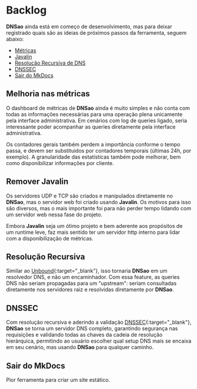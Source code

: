 # Backlog

**DNSao** ainda está em começo de desenvolvimento, mas para deixar registrado quais são as ideias de próximos passos da ferramenta, seguem abaixo:

- [Métricas](#melhoria-nas-metricas)
- [Javalin](#remover-javalin)
- [Resolução Recursiva de DNS](#resolucao-recursiva)
- [DNSSEC](#dnssec)
- [Sair do MkDocs](#sair-do-mkdocs)

## Melhoria nas métricas

O dashboard de métricas de **DNSao** ainda é muito simples e não conta com todas as informações necessárias para uma operação plena unicamente pela interface administrativa. Em cenários com log de queries ligado, seria interessante poder acompanhar as queries diretamente pela interface administrativa. 

Os contadores gerais também perdem a importância conforme o tempo passa, e devem ser substituidos por contadores temporais (últimas 24h, por exemplo). A granularidade das estatísticas também pode melhorar, bem como disponibilizar informações por cliente.

## Remover Javalin

Os servidores UDP e TCP são criados e manipulados diretamente no **DNSao**, mas o servidor web foi criado usando **Javalin**. Os motivos para isso são diversos, mas o mais importante foi para não perder tempo lidando com um servidor web nessa fase do projeto. 

Embora **Javalin** seja um ótimo projeto e bem aderente aos propósitos de um runtime leve, faz mais sentido ter um servidor http interno para lidar com a disponibilização de métricas.

## Resolução Recursiva

Similar ao [Unbound](https://nlnetlabs.nl/projects/unbound/about/){:target="_blank"}, isso tornaria **DNSao** em um resolvedor DNS, e não um encaminhador. Com essa feature, as queries DNS não seriam propagadas para um "upstream": seriam consultadas diretamente nos servidores raiz e resolvidas diretamente por **DNSao**. 

## DNSSEC

Com resolução recursiva e aderindo a validação [DNSSEC](https://en.wikipedia.org/wiki/Domain_Name_System_Security_Extensions){:target="_blank"}, **DNSao** se torna um servidor DNS completo, garantindo segurança nas requisições e validando todas as chaves da cadeia de resolução hierárquica, permitindo ao usuário escolher qual setup DNS mais se encaixa em seu cenário, mas usando **DNSao** para qualquer caminho.

## Sair do MkDocs

Pior ferramenta para criar um site estático.

<div style="margin-bottom: 60px;"></div>
